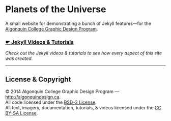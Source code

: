# Planets of the Universe

A small website for demonstrating a bunch of Jekyll features—for the [Algonquin College Graphic Design Program](http://algonquindesign.ca/).

### [☛ Jekyll Videos & Tutorials](http://github.com/algonquin-design/jekyll/)

*Check out the Jekyll videos & tutorials to see how every aspect of this site was created.*

---

## License & Copyright

© 2014 Algonquin College Graphic Design Program — <http://algonquindesign.ca>.	
All code licensed under the [BSD-3 License](LICENSE).	
All text, imagery, documentation, tutorials, & videos licensed under the [CC BY-SA License](http://creativecommons.org/licenses/by-sa/2.5/ca/deed.en_US).
